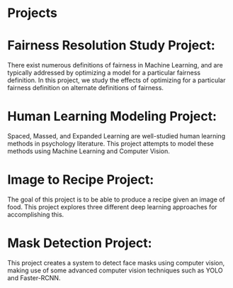 # Projects

# Fairness Resolution Study Project:

There exist numerous definitions of fairness in Machine Learning, and are typically addressed by optimizing a model for a particular fairness definition. In this project, we study the effects of optimizing for a particular fairness definition on alternate definitions of fairness.

# Human Learning Modeling Project:
Spaced, Massed, and Expanded Learning are well-studied human learning methods in psychology literature. This project attempts to model these methods using Machine Learning and Computer Vision.

# Image to Recipe Project:
The goal of this project is to be able to produce a recipe given an image of food. This project explores three different deep learning approaches for accomplishing this. 

# Mask Detection Project:
This project creates a system to detect face masks using computer vision, making use of some advanced computer vision techniques such as YOLO and Faster-RCNN.
